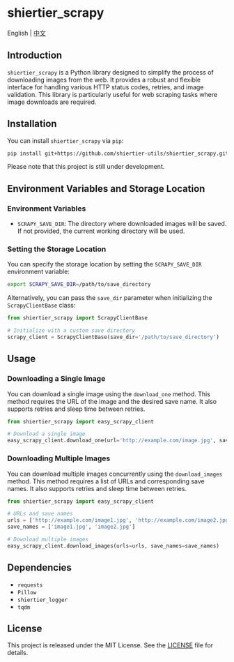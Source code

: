 # shiertier_scrapy

English | [中文](https://github.com/shiertier-utils/shiertier_scrapy/blob/main/README_zh.md)

## Introduction

`shiertier_scrapy` is a Python library designed to simplify the process of downloading images from the web. It provides a robust and flexible interface for handling various HTTP status codes, retries, and image validation. This library is particularly useful for web scraping tasks where image downloads are required.

## Installation

You can install `shiertier_scrapy` via `pip`:

```bash
pip install git+https://github.com/shiertier-utils/shiertier_scrapy.git
```

Please note that this project is still under development.

## Environment Variables and Storage Location

### Environment Variables

- `SCRAPY_SAVE_DIR`: The directory where downloaded images will be saved. If not provided, the current working directory will be used.

### Setting the Storage Location

You can specify the storage location by setting the `SCRAPY_SAVE_DIR` environment variable:

```bash
export SCRAPY_SAVE_DIR=/path/to/save_directory
```

Alternatively, you can pass the `save_dir` parameter when initializing the `ScrapyClientBase` class:

```python
from shiertier_scrapy import ScrapyClientBase

# Initialize with a custom save directory
scrapy_client = ScrapyClientBase(save_dir='/path/to/save_directory')
```

## Usage

### Downloading a Single Image

You can download a single image using the `download_one` method. This method requires the URL of the image and the desired save name. It also supports retries and sleep time between retries.

```python
from shiertier_scrapy import easy_scrapy_client

# Download a single image
easy_scrapy_client.download_one(url='http://example.com/image.jpg', save_name='image.jpg')
```

### Downloading Multiple Images

You can download multiple images concurrently using the `download_images` method. This method requires a list of URLs and corresponding save names. It also supports retries and sleep time between retries.

```python
from shiertier_scrapy import easy_scrapy_client

# URLs and save names
urls = ['http://example.com/image1.jpg', 'http://example.com/image2.jpg']
save_names = ['image1.jpg', 'image2.jpg']

# Download multiple images
easy_scrapy_client.download_images(urls=urls, save_names=save_names)
```

## Dependencies

- `requests`
- `Pillow`
- `shiertier_logger`
- `tqdm`

## License

This project is released under the MIT License. See the [LICENSE](LICENSE) file for details.